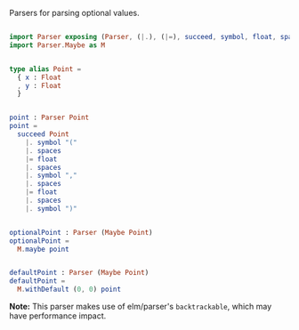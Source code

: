 Parsers for parsing optional values.

```elm

import Parser exposing (Parser, (|.), (|=), succeed, symbol, float, spaces)
import Parser.Maybe as M


type alias Point =
  { x : Float
  , y : Float
  }


point : Parser Point
point =
  succeed Point
    |. symbol "("
    |. spaces
    |= float
    |. spaces
    |. symbol ","
    |. spaces
    |= float
    |. spaces
    |. symbol ")"


optionalPoint : Parser (Maybe Point)
optionalPoint =
  M.maybe point


defaultPoint : Parser (Maybe Point)
defaultPoint =
  M.withDefault (0, 0) point

```

**Note:** This parser makes use of elm/parser's `backtrackable`, which may have performance impact.
